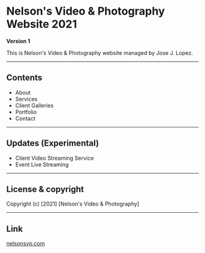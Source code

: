 # Nelson's Video & Photography Website 2021
**Version 1**

This is Nelson's Video & Photography website managed by
Jose J. Lopez.

---

## Contents

- About
- Services
- Client Galleries
- Portfolio
- Contact
---

## Updates (Experimental)

- Client Video Streaming Service
- Event Live Streaming
---

## License & copyright

Copyright (c) [2021] [Nelson's Video & Photography]

---

## Link
[nelsonsvp.com](http://www.nelsonsvp.com/)
